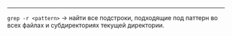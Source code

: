 ___


`grep -r <pattern>` -> найти все подстроки, подходящие под паттерн во всех файлах и субдиректориях текущей директории.